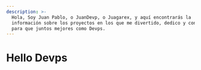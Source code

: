 ```yaml
---
description: >-
  Hola, Soy Juan Pablo, o JuanDevp, o Juagarex, y aquí encontrarás la
  información sobre los proyectos en los que me divertido, dedico y concentro
  para que juntos mejores como Devps.
---
```


# Hello Devps

